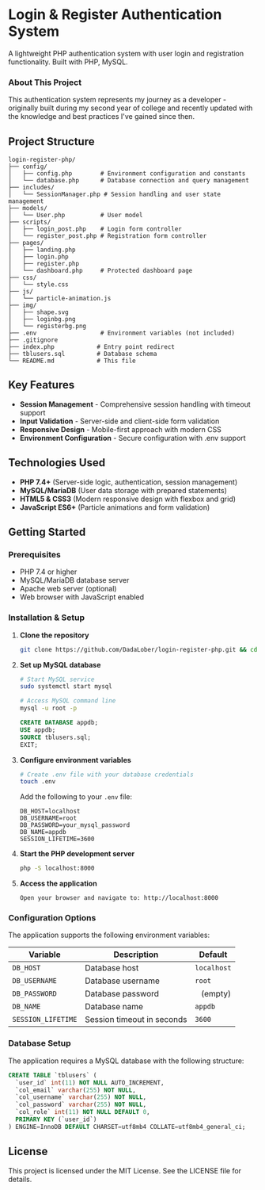 # Login & Register Authentication System

A lightweight PHP authentication system with user login and registration functionality. Built with PHP, MySQL.

### About This Project
This authentication system represents my journey as a developer - originally built during my second year of college and recently updated with the knowledge and best practices I've gained since then.

## Project Structure

```
login-register-php/
├── config/
│   ├── config.php        # Environment configuration and constants
│   └── database.php      # Database connection and query management
├── includes/
│   └── SessionManager.php # Session handling and user state management
├── models/
│   └── User.php          # User model
├── scripts/
│   ├── login_post.php    # Login form controller
│   └── register_post.php # Registration form controller
├── pages/
│   ├── landing.php
│   ├── login.php
│   ├── register.php
│   └── dashboard.php     # Protected dashboard page
├── css/
│   └── style.css
├── js/
│   └── particle-animation.js
├── img/
│   ├── shape.svg
│   ├── loginbg.png
│   └── registerbg.png
├── .env                  # Environment variables (not included)
├── .gitignore
├── index.php            # Entry point redirect
├── tblusers.sql         # Database schema
└── README.md            # This file
```

## Key Features

-   **Session Management** - Comprehensive session handling with timeout support
-   **Input Validation** - Server-side and client-side form validation
-   **Responsive Design** - Mobile-first approach with modern CSS
-   **Environment Configuration** - Secure configuration with .env support

## Technologies Used

-   **PHP 7.4+** (Server-side logic, authentication, session management)
-   **MySQL/MariaDB** (User data storage with prepared statements)
-   **HTML5 & CSS3** (Modern responsive design with flexbox and grid)
-   **JavaScript ES6+** (Particle animations and form validation)

## Getting Started

### Prerequisites

-   PHP 7.4 or higher
-   MySQL/MariaDB database server
-   Apache web server (optional)
-   Web browser with JavaScript enabled

### Installation & Setup

1. **Clone the repository**

    ```bash
    git clone https://github.com/DadaLober/login-register-php.git && cd login-register-php
    ```

2. **Set up MySQL database**

    ```bash
    # Start MySQL service
    sudo systemctl start mysql

    # Access MySQL command line
    mysql -u root -p
    ```

    ```sql
    CREATE DATABASE appdb;
    USE appdb;
    SOURCE tblusers.sql;
    EXIT;
    ```

3. **Configure environment variables**

    ```bash
    # Create .env file with your database credentials
    touch .env
    ```

    Add the following to your `.env` file:

    ```env
    DB_HOST=localhost
    DB_USERNAME=root
    DB_PASSWORD=your_mysql_password
    DB_NAME=appdb
    SESSION_LIFETIME=3600
    ```

4. **Start the PHP development server**

    ```bash
    php -S localhost:8000
    ```

5. **Access the application**

    ```
    Open your browser and navigate to: http://localhost:8000
    ```

### Configuration Options

The application supports the following environment variables:

| Variable           | Description                | Default     |
| ------------------ | -------------------------- | ----------- |
| `DB_HOST`          | Database host              | `localhost` |
| `DB_USERNAME`      | Database username          | `root`      |
| `DB_PASSWORD`      | Database password          | ` ` (empty) |
| `DB_NAME`          | Database name              | `appdb`     |
| `SESSION_LIFETIME` | Session timeout in seconds | `3600`      |

### Database Setup

The application requires a MySQL database with the following structure:

```sql
CREATE TABLE `tblusers` (
  `user_id` int(11) NOT NULL AUTO_INCREMENT,
  `col_email` varchar(255) NOT NULL,
  `col_username` varchar(255) NOT NULL,
  `col_password` varchar(255) NOT NULL,
  `col_role` int(11) NOT NULL DEFAULT 0,
  PRIMARY KEY (`user_id`)
) ENGINE=InnoDB DEFAULT CHARSET=utf8mb4 COLLATE=utf8mb4_general_ci;
```

## License

This project is licensed under the MIT License. See the LICENSE file for details.
